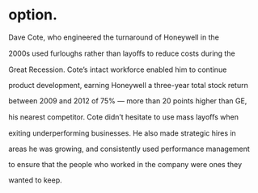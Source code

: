 # option.

Dave Cote, who engineered the turnaround of Honeywell in the

2000s used furloughs rather than layoﬀs to reduce costs during the

Great Recession. Cote’s intact workforce enabled him to continue

product development, earning Honeywell a three-year total stock return

between 2009 and 2012 of 75% — more than 20 points higher than GE,

his nearest competitor. Cote didn’t hesitate to use mass layoﬀs when

exiting underperforming businesses. He also made strategic hires in

areas he was growing, and consistently used performance management

to ensure that the people who worked in the company were ones they

wanted to keep.